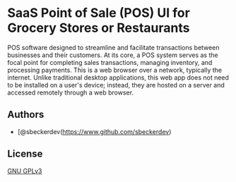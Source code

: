 
# SaaS Point of Sale (POS) UI for Grocery Stores or Restaurants

POS software designed to streamline and facilitate transactions between businesses and their customers. At its core, a POS system serves as the focal point for completing sales transactions, managing inventory, and processing payments. This is a web browser over a network, typically the internet. Unlike traditional desktop applications, this web app does not need to be installed on a user's device; instead, they are hosted on a server and accessed remotely through a web browser.  


## Authors

- [@sbeckerdev(https://www.github.com/sbeckerdev)


## License

[GNU GPLv3 ](https://choosealicense.com/licenses/gpl-3.0/)
